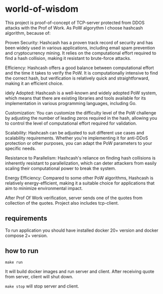 # world-of-wisdom

This project is proof-of-concept of TCP-server protected from DDOS attacks with the Prof of Work. As PoW algorythm I choose 
hashcash algorithm, because of:

Proven Security: Hashcash has a proven track record of security and has been widely used in various applications, including email spam prevention and cryptocurrency mining. It relies on the computational effort required to find a hash collision, making it resistant to brute-force attacks.

Efficiency: Hashcash offers a good balance between computational effort and the time it takes to verify the PoW. It is computationally intensive to find the correct hash, but verification is relatively quick and straightforward, making it an efficient choice.

idely Adopted: Hashcash is a well-known and widely adopted PoW system, which means that there are existing libraries and tools available for its implementation in various programming languages, including Go.

Customization: You can customize the difficulty level of the PoW challenge by adjusting the number of leading zeros required in the hash, allowing you to control the level of computational effort required for validation.

Scalability: Hashcash can be adjusted to suit different use cases and scalability requirements. Whether you're implementing it for anti-DDoS protection or other purposes, you can adapt the PoW parameters to your specific needs.

Resistance to Parallelism: Hashcash's reliance on finding hash collisions is inherently resistant to parallelization, which can deter attackers from easily scaling their computational power to break the system.

Energy Efficiency: Compared to some other PoW algorithms, Hashcash is relatively energy-efficient, making it a suitable choice for applications that aim to minimize environmental impact.

After Prof Of Work verification, server sends one of the quotes from collection of the quotes.
Project also includes tcp-client.

## requirements
To run application you should have installed docker 20+ version and docker compose 2+ version.

## how to run 

``make run``

It will build docker images and run server and client. 
After receiving quote from server, client will shut down. 

``make stop`` will stop server and client.